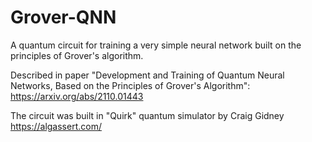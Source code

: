 # Grover-QNN
A quantum circuit for training a very simple neural network built on the principles of Grover's algorithm.

Described in paper "Development and Training of Quantum Neural Networks, Based on the Principles of Grover's Algorithm": https://arxiv.org/abs/2110.01443

The circuit was built in "Quirk" quantum simulator by Craig Gidney https://algassert.com/
